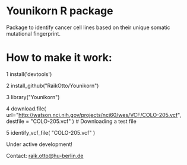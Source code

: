 # Younikorn R package

Package to identify cancer cell lines based on their unique somatic mutational fingerprint.

# How to make it work:

1 install('devtools')

2 install_github("RaikOtto/Younikorn")

3 library("Younikorn")

4 download.file( url="http://watson.nci.nih.gov/projects/nci60/wes/VCF/COLO-205.vcf", destfile = "COLO-205.vcf" ) # Downloading a test file 

5 identify_vcf_file( "COLO-205.vcf" )

Under active development!

Contact: raik.otto@hu-berlin.de
